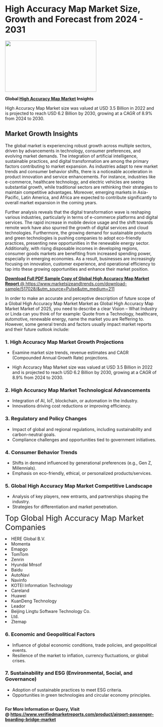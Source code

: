 <H1>High Accuracy Map Market Size, Growth and Forecast from 2024 - 2031</H1><img class="aligncenter size-medium wp-image-584254" src="https://thirdeyenews.in/wp-content/uploads/2024/09/Global-Market-Research-300x168.jpeg" alt="" width="300" height="168" /><p><strong>Global&nbsp;<a href="https://www.marketsizeandtrends.com/download-sample/517028/&amp;utm_source=Pulse&amp;utm_medium=211">High Accuracy Map Market</a> Insights</strong></p><p>High Accuracy Map Market size was valued at USD 3.5 Billion in 2022 and is projected to reach USD 6.2 Billion by 2030, growing at a CAGR of 8.9% from 2024 to 2030.</p><p><h2>Market Growth Insights</h2> <p>The global market is experiencing robust growth across multiple sectors, driven by advancements in technology, consumer preferences, and evolving market demands. The integration of artificial intelligence, sustainable practices, and digital transformation are among the primary factors contributing to market expansion. As industries adapt to new market trends and consumer behavior shifts, there is a noticeable acceleration in product innovation and service enhancements. For instance, industries like e-commerce, healthcare technology, and electric vehicles are seeing substantial growth, while traditional sectors are rethinking their strategies to maintain competitive advantages. Moreover, emerging markets in Asia-Pacific, Latin America, and Africa are expected to contribute significantly to overall market expansion in the coming years.</p> <p><a href="#"></a></p> <p>Further analysis reveals that the digital transformation wave is reshaping various industries, particularly in terms of e-commerce platforms and digital services. The rapid increase in mobile device usage and the shift towards remote work have also spurred the growth of digital services and cloud technologies. Furthermore, the growing demand for sustainable products and green technologies is pushing companies to adopt eco-friendly practices, presenting new opportunities in the renewable energy sector. Additionally, with rising disposable incomes in developing regions, consumer goods markets are benefiting from increased spending power, especially in emerging economies. As a result, businesses are increasingly focusing on innovation, customer experience, and operational efficiency to tap into these growing opportunities and enhance their market position.</p> <p><a href="#"></p><p><span class=""><strong>Download Full PDF Sample Copy of Global High Accuracy Map Market Report</strong> @ <a href="https://www.marketsizeandtrends.com/download-sample/517028/&amp;utm_source=Pulse&amp;utm_medium=211" target="_blank">https://www.marketsizeandtrends.com/download-sample/517028/&amp;utm_source=Pulse&amp;utm_medium=211</a></span></p><p>In order to make an accurate and perceptive description of future scope of a Global&nbsp;High Accuracy Map Market Market as Global&nbsp;High Accuracy Map Market Market of 2025, you need to describe a clear Vision &ndash; What Industry or Linda can you think of for example: Quote from a Technology, healthcare, automotive, renewable energy, name the market you are Reffering to. However, some general trends and factors usually impact market reports and their future outlook include:</p><h3>1.&nbsp;<strong>High Accuracy Map Market Growth Projections</strong></h3><ul><li>Examine market size trends, revenue estimates and CAGR (Compounded Annual Growth Rate) projections.</li><li><p>High Accuracy Map Market size was valued at USD 3.5 Billion in 2022 and is projected to reach USD 6.2 Billion by 2030, growing at a CAGR of 8.9% from 2024 to 2030.</p></li></ul><h3>2.&nbsp;<strong>High Accuracy Map Market Technological Advancements</strong></h3><ul><li>Integration of AI, IoT, blockchain, or automation in the industry.</li><li>Innovations driving cost reductions or improving efficiency.</li></ul><h3>3.&nbsp;<strong>Regulatory and Policy Changes</strong></h3><ul><li>Impact of global and regional regulations, including sustainability and carbon-neutral goals.</li><li>Compliance challenges and opportunities tied to government initiatives.</li></ul><h3>4.&nbsp;<strong>Consumer Behavior Trends</strong></h3><ul><li>Shifts in demand influenced by generational preferences (e.g., Gen Z, Millennials).</li><li>Emphasis on eco-friendly, ethical, or personalized products/services.</li></ul><h3>5.&nbsp;<strong>Global High Accuracy Map Market Competitive Landscape</strong></h3><ul><li>Analysis of key players, new entrants, and partnerships shaping the industry.</li><li>Strategies for differentiation and market penetration.</li></ul><p data-pm-slice="1 1 []"><span style="color: inherit; font-family: inherit; font-size: 25px;">Top Global High Accuracy Map Market Companies</span></p><div class="" data-test-id=""><p><li>HERE Global B.V.</li><li> Momenta</li><li> Emapgo</li><li> TomTom</li><li> Zenrin</li><li> Hyundai Mnsof</li><li> Baidu</li><li> AutoNavi</li><li> Navinfo</li><li> KOTEI Information Technology</li><li> Careland</li><li> Huawei</li><li> KuanDeng Technology</li><li> Leador</li><li> Beijing Lingtu Software Technology Co.</li><li> Ltd.</li><li> Ztemap</li></p></div><h3>6.&nbsp;<strong>Economic and Geopolitical Factors</strong></h3><ul><li>Influence of global economic conditions, trade policies, and geopolitical events.</li><li>Resilience of the market to inflation, currency fluctuations, or global crises.</li></ul><h3>7.&nbsp;<strong>Sustainability and ESG (Environmental, Social, and Governance)</strong></h3><ul><li>Adoption of sustainable practices to meet ESG criteria.</li><li>Opportunities in green technologies and circular economy principles.</li></ul><h2><strong style="font-size: 14px;">For More Information or Query, Visit @&nbsp;</strong><a style="background-color: #ffffff; font-size: 14px;" href="https://www.marketsizeandtrends.com/report/high-accuracy-map-market/" target="_blank">https://www.verifiedmarketreports.com/product/airport-passenger-boarding-bridge-market</a></h2>
